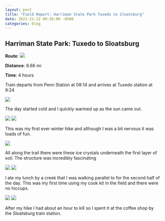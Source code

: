 ```yaml
---
layout: post
title: "Field Report: Harriman State Park Tuxedo to Sloatsburg"
date: 2021-21-12 09:36:00 -0500
categories: blog
---
```


## Harriman State Park: Tuxedo to Sloatsburg

**Route**: <img  src="assets/images/harriman/route.jpg" />

**Distance**: 8.66 mi

**Time**: 4 hours

Train departs from Penn Station at 08:14 and arrives at Tuxedo station at 9:24

<img  src="assets/images/harriman/train.jpg" />

The day started cold and I quickly warmed up as the sun came out.

<img  src="assets/images/harriman/rock.jpg" />

<img  src="assets/images/harriman/mushroom.jpg" />

This was my first ever winter hike and although I was a bit nervous it was loads of fun.

<img  src="assets/images/harriman/big_rock.jpg" />

All along the trail there were these ice crystals underneath the first layer of soil. The structure was incredibly fascinating

<img  src="assets/images/harriman/ice_rock.jpg" />

<img  src="assets/images/harriman/creek.jpg" />

I ate my lunch by a creek that I was walking parallel to for the second half of the day. This was my first time using my cook kit in the field and there were no hiccups.

<img  src="assets/images/harriman/dam.jpg" />

<img  src="assets/images/harriman/moss.jpg" />

After my hike I had about an hour to kill so I spent it at the coffee shop by the Sloatsburg train station.
